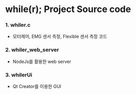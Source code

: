 # while(r); Project Source code

### 1. whiler.c

- 모터제어, EMG 센서 측정, Flexible 센서 측정 코드

### 2. whiler_web_server

- NodeJs를 활용한 web server 

### 3. whilerUi

- Qt Creator를 이용한 GUI 
